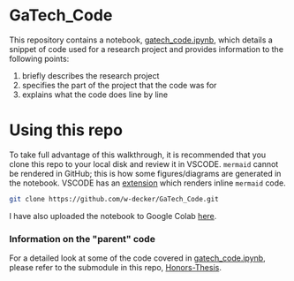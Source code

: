 # GaTech_Code

This repository contains a notebook, [gatech_code.ipynb](/gatech_code.ipynb), which details a snippet of code used for a research project and provides information to the following points:

1. briefly describes the research project
2. specifies the part of the project that the code was for
3. explains what the code does line by line

# Using this repo

To take full advantage of this walkthrough, it is recommended that you clone this repo to your local disk and review it in VSCODE. `mermaid` cannot be rendered in GitHub; this is how some figures/diagrams are generated in the notebook. VSCODE has an [extension](https://marketplace.visualstudio.com/items?itemName=vstirbu.vscode-mermaid-preview) which renders inline `mermaid` code. 

```bash
git clone https://github.com/w-decker/GaTech_Code.git
```

I have also uploaded the notebook to Google Colab [here](https://colab.research.google.com/github/w-decker/GaTech_Code/blob/main/gatech_code.ipynb).

### Information on the "parent" code

For a detailed look at some of the code covered in [gatech_code.ipynb](/gatech_code.ipynb), please refer to the submodule in this repo, [Honors-Thesis](/Honors-Thesis/README.md).
